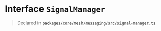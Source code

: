 # Interface `SignalManager`
> Declared in [`packages/core/mesh/messaging/src/signal-manager.ts`](.)

